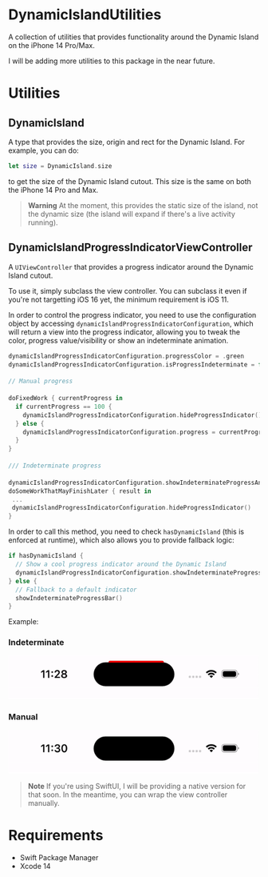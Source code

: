 # DynamicIslandUtilities

A collection of utilities that provides functionality around the Dynamic Island on the iPhone 14 Pro/Max.

I will be adding more utilities to this package in the near future.

# Utilities

## DynamicIsland

A type that provides the size, origin and rect for the Dynamic Island. For example, you can do:

```swift
let size = DynamicIsland.size
```

to get the size of the Dynamic Island cutout. This size is the same on both the iPhone 14 Pro and Max.

> **Warning**
> At the moment, this provides the static size of the island, not the dynamic size (the island will expand if there's a live activity running).

## DynamicIslandProgressIndicatorViewController

A `UIViewController` that provides a progress indicator around the Dynamic Island cutout.

To use it, simply subclass the view controller. You can subclass it even if you're not targetting iOS 16 yet, the minimum requirement is iOS 11.

In order to control the progress indicator, you need to use the configuration object by accessing `dynamicIslandProgressIndicatorConfiguration`, which will return a view into the progress indicator, allowing you to tweak the color, progress value/visibility or show an indeterminate animation.

```swift
dynamicIslandProgressIndicatorConfiguration.progressColor = .green
dynamicIslandProgressIndicatorConfiguration.isProgressIndeterminate = false

// Manual progress

doFixedWork { currentProgress in 
  if currentProgress == 100 {
    dynamicIslandProgressIndicatorConfiguration.hideProgressIndicator()
  } else {
    dynamicIslandProgressIndicatorConfiguration.progress = currentProgress
  }
}

/// Indeterminate progress

dynamicIslandProgressIndicatorConfiguration.showIndeterminateProgressAnimation()
doSomeWorkThatMayFinishLater { result in
 ...
 dynamicIslandProgressIndicatorConfiguration.hideProgressIndicator()
}
```

In order to call this method, you need to check `hasDynamicIsland` (this is enforced at runtime), which also allows you to provide fallback logic:

```swift
if hasDynamicIsland {
  // Show a cool progress indicator around the Dynamic Island
  dynamicIslandProgressIndicatorConfiguration.showIndeterminateProgressAnimation()
} else {
  // Fallback to a default indicator
  showIndeterminateProgressBar()
}
```

Example:

### Indeterminate 

![](Images/indeterminate_progress.gif)

### Manual

![](Images/fixed_progress.gif)

> **Note**
> If you're using SwiftUI, I will be providing a native version for that soon. In the meantime, you can wrap the view controller manually.


# Requirements

- Swift Package Manager
- Xcode 14
